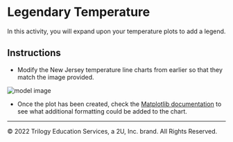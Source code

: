 # Legendary Temperature

In this activity, you will expand upon your temperature plots to add a legend.

## Instructions

* Modify the New Jersey temperature line charts from earlier so that they match the image provided.

![model image](Images/avg_temp.png)

* Once the plot has been created, check the [Matplotlib documentation](https://matplotlib.org/2.0.2/index.html) to see what additional formatting could be added to the chart.

- - -

© 2022 Trilogy Education Services, a 2U, Inc. brand. All Rights Reserved.
